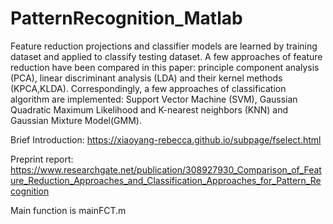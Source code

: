 # PatternRecognition_Matlab

Feature reduction projections and classifier models are learned by training dataset and applied to classify testing dataset. A few approaches of feature reduction have been compared in this paper: principle component analysis (PCA), linear discriminant analysis (LDA) and their kernel methods (KPCA,KLDA). Correspondingly, a few approaches of classification algorithm are implemented: Support Vector Machine (SVM), Gaussian Quadratic Maximum Likelihood and K-nearest neighbors (KNN) and Gaussian Mixture Model(GMM). 


Brief Introduction:
https://xiaoyang-rebecca.github.io/subpage/fselect.html

Preprint report:
https://www.researchgate.net/publication/308927930_Comparison_of_Feature_Reduction_Approaches_and_Classification_Approaches_for_Pattern_Recognition

Main function is mainFCT.m
